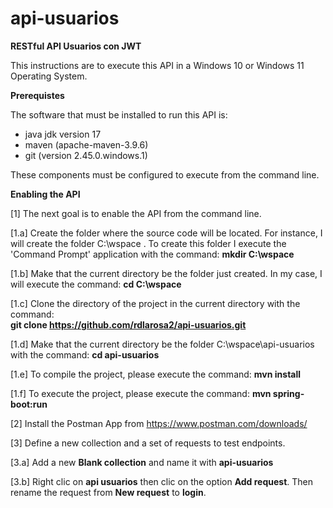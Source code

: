 # api-usuarios
<b>RESTful API Usuarios con JWT</b>

This instructions are to execute this API in a Windows 10 or Windows 11 Operating System.   

<b>Prerequistes</b>

The software that must be installed to run this API is: 

<ul>
  <li>java jdk version 17</li>
  <li>maven (apache-maven-3.9.6)</li>
  <li>git (version 2.45.0.windows.1)</li>
</ul>

These components must be configured to execute from the command line. 

<b>Enabling the API</b>


[1] The next goal is to enable the API from the command line.

  
[1.a] Create the folder where the source code will be located. For instance, I will create the folder C:\wspace . 
To create this folder I execute the 'Command Prompt' application with the command: <b>mkdir C:\wspace </b><br>

[1.b] Make that the current directory be the folder just created. In my case, I will execute the command: <b>cd C:\wspace</b>

[1.c] Clone the directory of the project in the current directory with the command: <br> 
<b>git clone https://github.com/rdlarosa2/api-usuarios.git </b>  

[1.d] Make that the current directory be the folder C:\wspace\api-usuarios with the command: <b>cd api-usuarios</b>  

[1.e] To compile the project, please execute the command: <b>mvn install</b>   

[1.f] To execute the project, please execute the command: <b>mvn spring-boot:run</b>

[2] Install the Postman App from https://www.postman.com/downloads/

[3] Define a new collection and a set of requests to test endpoints.

[3.a] Add a new <b>Blank collection</b> and name it with <b>api-usuarios</b>

[3.b] Right clic on <b>api usuarios</b> then clic on the option <b>Add request</b>. Then rename the request from <b>New request</b> to <b>login</b>.   
   


